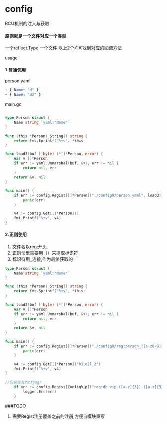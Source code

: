 # config

RCU机制的注入与获取

#### 原则就是一个文件对应一个类型

一个reflect.Type
一个文件
以上2个均可找到对应的回调方法

usage
#### 1.普通使用
person.yaml
```yaml
- { Name: "d" }
- { Name: "d2" }
```

main.go
```go

type Person struct {
	Name string `yaml:"Name"`
}

func (this *Person) String() string {
	return fmt.Sprintf("%+v", *this)
}

func load3(buf []byte) (*[]*Person, error) {
	var v []*Person
	if err := yaml.Unmarshal(buf, &v); err != nil {
		return nil, err
	}
	return &v, nil
}

func main() {
	if err := config.Regist[[]*Person]("./config9/person.yaml", load3); err != nil {
		panic(err)
	}

	v4 := config.Get[[]*Person]()
	fmt.Printf("%+v", v4)
}

```

#### 2.正则使用
1. 文件名以reg:开头
2. 正则命里需要用（）来提取标识符
3. 标识符用`_`连接,作为最终获取的
```go
type Person struct {
	Name string `yaml:"Name"`
}

func (this *Person) String() string {
	return fmt.Sprintf("%+v", *this)
}

func load3(buf []byte) (*[]*Person, error) {
	var v []*Person
	if err := yaml.Unmarshal(buf, &v); err != nil {
		return nil, err
	}
	return &v, nil
}

func main() {
	if err := config.Regist[[]*Person]("./config9/reg:person_([a-z0-9]{0,10})_(\\d*).yaml", load3); err != nil {
		panic(err)
	}

	v4 := config.Get[[]*Person]("hilo2l_2")
	fmt.Printf("%+v", v4)
}

```


```go
//包装现有的cfgmgr
	if err := config.Regist[ConfigVip]("reg:db_vip_([a-z]{3})_([a-z]{3}).yaml", loadConfigVip); err != nil {
		logger.Err(err)
	}

```


###TODO
1. 需要Regist注册覆盖之前的注册,方便自模块重写

